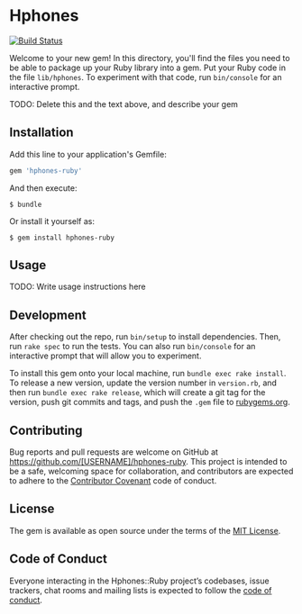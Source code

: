 # Hphones

[![Build Status](https://travis-ci.org/aastronautss/hphones-ruby.svg?branch=master)](https://travis-ci.org/aastronautss/hphones-ruby)

Welcome to your new gem! In this directory, you'll find the files you need to be able to package up your Ruby library into a gem. Put your Ruby code in the file `lib/hphones`. To experiment with that code, run `bin/console` for an interactive prompt.

TODO: Delete this and the text above, and describe your gem

## Installation

Add this line to your application's Gemfile:

```ruby
gem 'hphones-ruby'
```

And then execute:

    $ bundle

Or install it yourself as:

    $ gem install hphones-ruby

## Usage

TODO: Write usage instructions here

## Development

After checking out the repo, run `bin/setup` to install dependencies. Then, run `rake spec` to run the tests. You can also run `bin/console` for an interactive prompt that will allow you to experiment.

To install this gem onto your local machine, run `bundle exec rake install`. To release a new version, update the version number in `version.rb`, and then run `bundle exec rake release`, which will create a git tag for the version, push git commits and tags, and push the `.gem` file to [rubygems.org](https://rubygems.org).

## Contributing

Bug reports and pull requests are welcome on GitHub at https://github.com/[USERNAME]/hphones-ruby. This project is intended to be a safe, welcoming space for collaboration, and contributors are expected to adhere to the [Contributor Covenant](http://contributor-covenant.org) code of conduct.

## License

The gem is available as open source under the terms of the [MIT License](https://opensource.org/licenses/MIT).

## Code of Conduct

Everyone interacting in the Hphones::Ruby project’s codebases, issue trackers, chat rooms and mailing lists is expected to follow the [code of conduct](https://github.com/[USERNAME]/hphones-ruby/blob/master/CODE_OF_CONDUCT.md).
